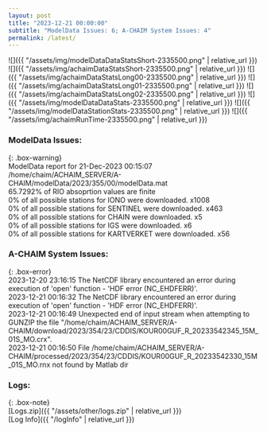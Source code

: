 ```yaml
---
layout: post
title: "2023-12-21 00:00:00"
subtitle: "ModelData Issues: 6; A-CHAIM System Issues: 4"
permalink: /latest/
---
```


![]({{ "/assets/img/modelDataDataStatsShort-2335500.png" | relative_url }})
![]({{ "/assets/img/achaimDataStatsShort-2335500.png" | relative_url }})
![]({{ "/assets/img/achaimDataStatsLong00-2335500.png" | relative_url }})
![]({{ "/assets/img/achaimDataStatsLong01-2335500.png" | relative_url }})
![]({{ "/assets/img/achaimDataStatsLong02-2335500.png" | relative_url }})
![]({{ "/assets/img/modelDataDataStats-2335500.png" | relative_url }})
![]({{ "/assets/img/modelDataStationStats-2335500.png" | relative_url }})
![]({{ "/assets/img/achaimRunTime-2335500.png" | relative_url }})


### ModelData Issues:  
  
{: .box-warning}  
 ModelData report for 21-Dec-2023 00:15:07   
 /home/chaim/ACHAIM_SERVER/A-CHAIM/modelData/2023/355/00/modelData.mat   
 65.7292% of RIO absoprtion values are finite   
 0% of all possible stations for IONO were downloaded. x1008   
 0% of all possible stations for SENTINEL were downloaded. x463   
 0% of all possible stations for CHAIN were downloaded. x5   
 0% of all possible stations for IGS were downloaded. x6   
 0% of all possible stations for KARTVERKET were downloaded. x56   
  
### A-CHAIM System Issues:  
  
{: .box-error}  
2023-12-20 23:16:15 The NetCDF library encountered an error during execution of 'open' function - 'HDF error (NC_EHDFERR)'.  
2023-12-21 00:16:32 The NetCDF library encountered an error during execution of 'open' function - 'HDF error (NC_EHDFERR)'.  
2023-12-21 00:16:49 Unexpected end of input stream when attempting to GUNZIP the file "/home/chaim/ACHAIM_SERVER/A-CHAIM/download/2023/354/23/CDDIS/KOUR00GUF_R_20233542345_15M_01S_MO.crx".  
2023-12-21 00:16:50 File /home/chaim/ACHAIM_SERVER/A-CHAIM/processed/2023/354/23/CDDIS/KOUR00GUF_R_20233542330_15M_01S_MO.rnx not found by Matlab dir  

### Logs:  
  
{: .box-note}  
[Logs.zip]({{ "/assets/other/logs.zip" | relative_url }})  
[Log Info]({{ "/logInfo" | relative_url }})  
